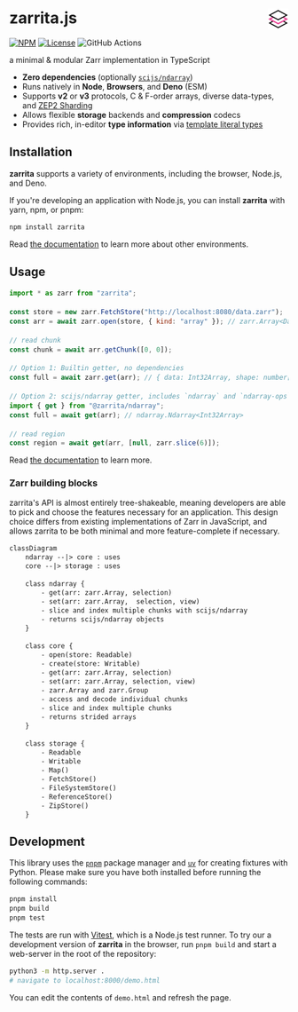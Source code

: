 # zarrita.js <a href="https://manzt.github.io/zarrita.js"><img align="right" src="https://raw.githubusercontent.com/manzt/zarrita.js/main/docs/public/favicon.svg" height="38"></img></a>

[![NPM](https://img.shields.io/npm/v/zarrita.svg?color=black)](https://www.npmjs.com/package/zarrita)
[![License](https://img.shields.io/npm/l/zarrita.svg?color=black)](https://github.com/manzt/zarrita.js/raw/main/LICENSE)
![GitHub Actions](https://github.com/manzt/zarrita.js/actions/workflows/ci.yml/badge.svg)

a minimal & modular Zarr implementation in TypeScript

- **Zero dependencies** (optionally
  [`scijs/ndarray`](https://github.com/scijs/ndarray))
- Runs natively in **Node**, **Browsers**, and **Deno** (ESM)
- Supports **v2** or **v3** protocols, C & F-order arrays, diverse data-types,
  and [ZEP2 Sharding](https://zarr.dev/zeps/draft/ZEP0002.html)
- Allows flexible **storage** backends and **compression** codecs
- Provides rich, in-editor **type information** via
  [template literal types](https://www.typescriptlang.org/docs/handbook/2/template-literal-types.html)

## Installation

**zarrita** supports a variety of environments, including the browser, Node.js,
and Deno.

If you're developing an application with Node.js, you can install **zarrita**
with yarn, npm, or pnpm:

```sh
npm install zarrita
```

Read
[the documentation](https://manzt.github.io/zarrita.js/get-started.html#getting-started)
to learn more about other environments.

## Usage

```javascript
import * as zarr from "zarrita";

const store = new zarr.FetchStore("http://localhost:8080/data.zarr");
const arr = await zarr.open(store, { kind: "array" }); // zarr.Array<DataType, FetchStore>

// read chunk
const chunk = await arr.getChunk([0, 0]);

// Option 1: Builtin getter, no dependencies
const full = await zarr.get(arr); // { data: Int32Array, shape: number[], stride: number[] }

// Option 2: scijs/ndarray getter, includes `ndarray` and `ndarray-ops` dependencies
import { get } from "@zarrita/ndarray";
const full = await get(arr); // ndarray.Ndarray<Int32Array>

// read region
const region = await get(arr, [null, zarr.slice(6)]);
```

Read [the documentation](https://manzt.github.io/zarrita.js) to learn more.

### Zarr building blocks

zarrita's API is almost entirely tree-shakeable, meaning developers are able to
pick and choose the features necessary for an application. This design choice
differs from existing implementations of Zarr in JavaScript, and allows zarrita
to be both minimal and more feature-complete if necessary.

```mermaid
classDiagram
    ndarray --|> core : uses
    core --|> storage : uses

    class ndarray {
        - get(arr: zarr.Array, selection)
        - set(arr: zarr.Array,  selection, view)
        - slice and index multiple chunks with scijs/ndarray
        - returns scijs/ndarray objects
    }

    class core {
        - open(store: Readable)
        - create(store: Writable)
        - get(arr: zarr.Array, selection)
        - set(arr: zarr.Array, selection, view)
        - zarr.Array and zarr.Group
        - access and decode individual chunks
        - slice and index multiple chunks
        - returns strided arrays
    }

    class storage {
        - Readable
        - Writable
        - Map()
        - FetchStore()
        - FileSystemStore()
        - ReferenceStore()
        - ZipStore()
    }
```

## Development

This library uses the [`pnpm`](https://pnpm.io/) package manager and
[`uv`](https://github.com/astral-sh/uv) for creating fixtures with Python.
Please make sure you have both installed before running the following commands:

```bash
pnpm install
pnpm build
pnpm test
```

The tests are run with [Vitest](https://github.com/vitest-dev/vitest), which is
a Node.js test runner. To try our a development version of **zarrita** in the
browser, run `pnpm build` and start a web-server in the root of the repository:

```sh
python3 -m http.server .
# navigate to localhost:8000/demo.html
```

You can edit the contents of `demo.html` and refresh the page.
